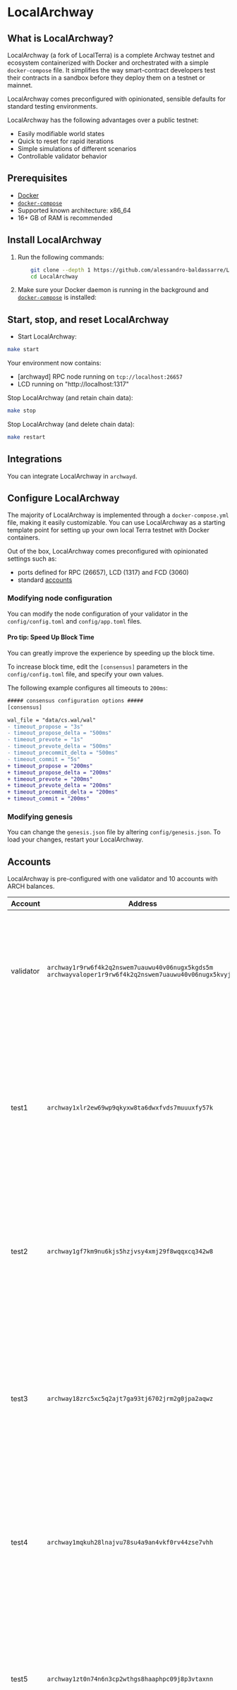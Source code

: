 # LocalArchway

## What is LocalArchway?

LocalArchway (a fork of LocalTerra) is a complete Archway testnet and ecosystem containerized with Docker and orchestrated with a simple `docker-compose` file. It simplifies the way smart-contract developers test their contracts in a sandbox before they deploy them on a testnet or mainnet.

LocalArchway comes preconfigured with opinionated, sensible defaults for standard testing environments.

LocalArchway has the following advantages over a public testnet:

- Easily modifiable world states
- Quick to reset for rapid iterations
- Simple simulations of different scenarios
- Controllable validator behavior

## Prerequisites

- [Docker](https://www.docker.com/)
- [`docker-compose`](https://github.com/docker/compose)
- Supported known architecture: x86_64
- 16+ GB of RAM is recommended

## Install LocalArchway

1. Run the following commands:

    ```sh
        git clone --depth 1 https://github.com/alessandro-baldassarre/LocalArchway.git
        cd LocalArchway
    ```

2. Make sure your Docker daemon is running in the background and [`docker-compose`](https://github.com/docker/compose) is installed:

## Start, stop, and reset LocalArchway

- Start LocalArchway:

```sh
make start
```

Your environment now contains:

- [archwayd] RPC node running on `tcp://localhost:26657`
- LCD running on "http://localhost:1317"

Stop LocalArchway (and retain chain data):

```sh
make stop
```

Stop LocalArchway (and delete chain data):

```sh
make restart
```

## Integrations

You can integrate LocalArchway in `archwayd`.

## Configure LocalArchway

The majority of LocalArchway is implemented through a `docker-compose.yml` file, making it easily customizable. You can use LocalArchway as a starting template point for setting up your own local Terra testnet with Docker containers.

Out of the box, LocalArchway comes preconfigured with opinionated settings such as:

- ports defined for RPC (26657), LCD (1317) and FCD (3060)
- standard [accounts](#accounts)

### Modifying node configuration

You can modify the node configuration of your validator in the `config/config.toml` and `config/app.toml` files.

#### Pro tip: Speed Up Block Time

You can greatly improve the experience by speeding up the block time.

To increase block time, edit the `[consensus]` parameters in the `config/config.toml` file, and specify your own values.

The following example configures all timeouts to `200ms`:

```diff
##### consensus configuration options #####
[consensus]

wal_file = "data/cs.wal/wal"
- timeout_propose = "3s"
- timeout_propose_delta = "500ms"
- timeout_prevote = "1s"
- timeout_prevote_delta = "500ms"
- timeout_precommit_delta = "500ms"
- timeout_commit = "5s"
+ timeout_propose = "200ms"
+ timeout_propose_delta = "200ms"
+ timeout_prevote = "200ms"
+ timeout_prevote_delta = "200ms"
+ timeout_precommit_delta = "200ms"
+ timeout_commit = "200ms"
```

### Modifying genesis

You can change the `genesis.json` file by altering `config/genesis.json`. To load your changes, restart your LocalArchway.

## Accounts

LocalArchway is pre-configured with one validator and 10 accounts with ARCH balances.

| Account   | Address                                                                                                  | Mnemonic                                                                                                                                                                   |
| --------- | -------------------------------------------------------------------------------------------------------- | -------------------------------------------------------------------------------------------------------------------------------------------------------------------------- |
| validator | `archway1r9rw6f4k2q2nswem7uauwu40v06nugx5kgds5m`<br/>`archwayvaloper1r9rw6f4k2q2nswem7uauwu40v06nugx5kvyjej` | `game mom anxiety ghost hello brain produce fall mango spend come nut rare surprise grab setup pill jewel valve lawn primary glory roast budget`                    |
| test1     | `archway1xlr2ew69wp9qkyxw8ta6dwxfvds7muuuxfy57k`                                                           | `beauty rally cable disease glare give cause expect lend floor attract swamp summer crop crouch pull miracle rescue junk tower chapter lemon inside wood`                       |
| test2     | `archway1gf7km9nu6kjs5hzjvsy4xmj29f8wqqxcq342w8`                                                           | `umbrella crush hero perfect sibling enlist skull ensure bag yellow save still boss list mouse symbol soda shoot match moment inner stage tunnel alien`              |
| test3     | `archway18zrc5xc5q2ajt7ga93tj6702jrm2g0jpa2aqwz`                                                           | `supply culture wire buffalo ritual choose primary mandate vault ethics visual canvas ramp fossil cable swing sand napkin situate stamp breeze link knife rigid`        |
| test4     | `archway1mqkuh28lnajvu78su4a9an4vkf0rv44zse7vhh`                                                           | `olympic gorilla notable vendor zoo laptop yard live female light tray sketch session cable rib day keep company twist shoot luxury squeeze inch right` |
| test5     | `archway1zt0n74n6n3cp2wthgs8haaphpc09j8p3vtaxnn`                                                           | `hen toss faith economy flush tennis bench city nerve song road dumb crash humble token frown include cloud assault change become exhaust inmate city`        |
| test6     | `archway1k638d5zz07tqhe60np8n4ghynglfrurv3qqu44`                                                           | `gorilla ladder response thrive since scissors casual bring enter basic portion near crane wagon pumpkin manage phrase flee vapor track surge nose option vacuum`                  |
| test7     | `archway195u4ct6atav5g8nydfw23p6h2ckg2lz3ezv0fj`                                                           | `repair slogan laundry mistake thank slide parade robust eagle pioneer what visual conduct brain angry trick loud anxiety cruise right clown fortune master retreat`                       |
| test8     | `archway1htjh0pwmenqq0v8eqcz5xg545f5a9ur6grs6en`                                                           | `puzzle legend version push until twice guard boss castle year grief budget critic engine excite coffee miss relax found fiber scissors matter script arrange`                 |
| test9     | `archway1q2h6ydwl560g253dyw09kv7dem3k5y8r85rlg9`                                                           | `carpet patrol holiday gorilla laugh orphan bench bus snap invite volcano gate merit siege vanish meadow stereo rib method home month virus cause habit`       |
| test10    | `archway1nr6gc884l5u2w99rcyqw4weh8r90u5r80wrjfm`                                                           | `six mushroom seed outside fade danger busy crime night zebra crash tail husband vague dad magic idle cupboard baby book ankle jar wedding situate`
